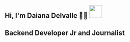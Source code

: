 <h2> Hi, I'm Daiana Delvalle 👋🙋 <img src="https://media.giphy.com/media/YrZECW1GgBkqat6F0B/giphy.gif" width="40"></hd>

## Backend Developer Jr and Journalist

<!--
**daianadelvalle/daianadelvalle** is a ✨ _special_ ✨ repository because its `README.md` (this file) appears on your GitHub profile.

- 🔭 I am currently looking for my first opportunity in the IT world
- 💻 Some skills: Java, Git, Sring Boot, Sring MVC, Spring Security, MySQL, JPA, Jwt.
- 🌱 I’m currently learning NodeJS
- 📫 How to reach me: daianadelvalle43@gmail.com
- 😄 My friends tell me Dai
- ⚡ Things I love: Harry Potter, learning new things, reading, a good cup of coffee and of course, programming..
-->
